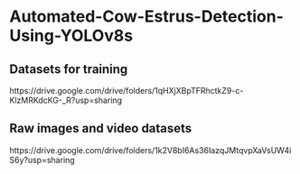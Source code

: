# Automated-Cow-Estrus-Detection-Using-YOLOv8s

<h2>Datasets for training</h2>
https://drive.google.com/drive/folders/1qHXjXBpTFRhctkZ9-c-KlzMRKdcKG-_R?usp=sharing

<h2>Raw images and video datasets</h2>
https://drive.google.com/drive/folders/1k2V8bI6As36IazqJMtqvpXaVsUW4iS6y?usp=sharing
